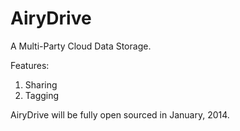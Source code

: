 AiryDrive
=========

A Multi-Party Cloud Data Storage.

Features:  
1. Sharing  
2. Tagging  

AiryDrive will be fully open sourced in January, 2014.

